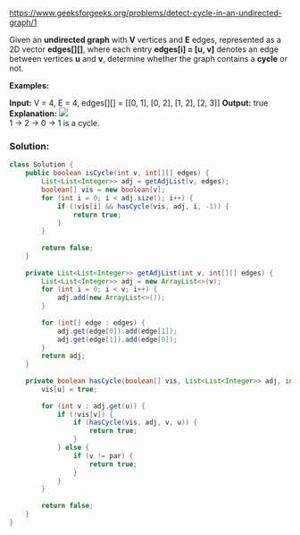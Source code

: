 https://www.geeksforgeeks.org/problems/detect-cycle-in-an-undirected-graph/1

Given an **undirected graph** with **V** vertices and **E** edges, represented as a 2D vector **edges[][]**, where each entry **edges[i] = [u, v]** denotes an edge between vertices **u** and **v**, determine whether the graph contains a **cycle** or not.

**Examples:**

**Input:** V = 4, E = 4, edges[][] = [[0, 1], [0, 2], [1, 2], [2, 3]]
**Output:** true
**Explanation:** 
![](https://media.geeksforgeeks.org/img-practice/prod/addEditProblem/891735/Web/Other/blobid1_1743510240.jpg)   
1 -> 2 -> 0 -> 1 is a cycle.

### Solution:



```java
class Solution {
    public boolean isCycle(int v, int[][] edges) {
        List<List<Integer>> adj = getAdjList(v, edges);
        boolean[] vis = new boolean[v];
        for (int i = 0; i < adj.size(); i++) {
            if (!vis[i] && hasCycle(vis, adj, i, -1)) {
                return true;
            }
        }
        
        return false;
    }
    
    private List<List<Integer>> getAdjList(int v, int[][] edges) {
        List<List<Integer>> adj = new ArrayList<>(v);
        for (int i = 0; i < v; i++) {
            adj.add(new ArrayList<>());
        }
        
        for (int[] edge : edges) {
            adj.get(edge[0]).add(edge[1]);
            adj.get(edge[1]).add(edge[0]);
        }
        return adj;
    }
    
    private boolean hasCycle(boolean[] vis, List<List<Integer>> adj, int u, int par) {
        vis[u] = true;
        
        for (int v : adj.get(u)) {
            if (!vis[v]) {
                if (hasCycle(vis, adj, v, u)) {
                    return true;
                }
            } else {
                if (v != par) {
                    return true;
                }
            }
        }
        
        return false;
    }
}
```

[^1]: Hi This is Gaurav
	
